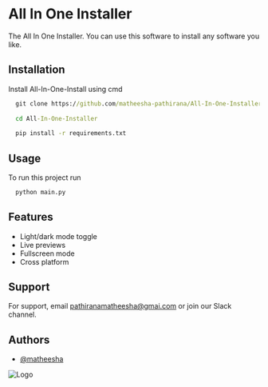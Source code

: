 
# All In One Installer

The All In One Installer. You can use this software to install any software you like.


## Installation

Install All-In-One-Install using cmd

```cmd
  git clone https://github.com/matheesha-pathirana/All-In-One-Installer.git
  
  cd All-In-One-Installer
  
  pip install -r requirements.txt
```
    
## Usage

To run this project run

```cmd
  python main.py
```


## Features

- Light/dark mode toggle
- Live previews
- Fullscreen mode
- Cross platform


## Support

For support, email pathiranamatheesha@gmai.com or join our Slack channel.


## Authors

- [@matheesha](https://www.github.com/matheesha-pathirana)


![Logo](https://encrypted-tbn0.gstatic.com/images?q=tbn:ANd9GcQeshAqBefj4-buYml9rU5SdnHN_wDOUtSdniVJq_qya_S0k-b76zwwSM6OStVWxhofANQ&usqp=CAU)

